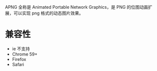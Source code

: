APNG 全称是 Animated Portable Network Graphics，是 PNG 的位图动画扩展，可以实现 png 格式的动态图片效果。

# 兼容性

* ie 不支持
* Chrome 59+
* Firefox 
* Safari